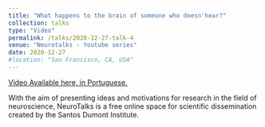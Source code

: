 ```yaml
---
title: "What happens to the brain of someone who doesn'hear?"
collection: talks
type: "Video"
permalink: /talks/2020-12-27-talk-4
venue: "Neurotalks - Youtube series"
date: 2020-12-27
#location: "San Francisco, CA, USA"
---
```


[Video Available here, in Portuguese.](https://youtu.be/fi0hsNUQV-k?si=jdRvYztHsXBKLsDd)

With the aim of presenting ideas and motivations for research in the field of neuroscience, NeuroTalks is a free online space for scientific dissemination created by the Santos Dumont Institute. 

